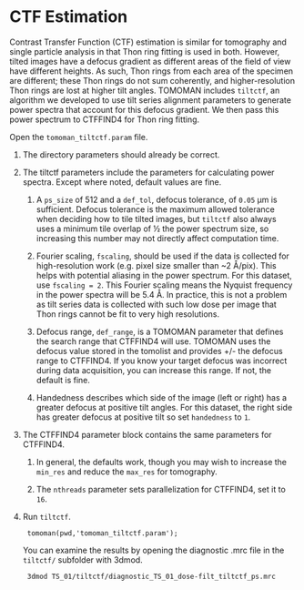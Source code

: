 # CTF Estimation

Contrast Transfer Function (CTF) estimation is similar for tomography and single particle analysis in that Thon ring fitting is used in both.
However, tilted images have a defocus gradient as different areas of the field of view have different heights.
As such, Thon rings from each area of the specimen are different; these Thon rings do not sum coherently, and higher-resolution Thon rings are lost at higher tilt angles.
TOMOMAN includes `tiltctf`, an algorithm we developed to use tilt series alignment parameters to generate power spectra that account for this defocus gradient.
We then pass this power spectrum to CTFFIND4 for Thon ring fitting.

Open the `tomoman_tiltctf.param` file.

1. The directory parameters should already be correct.

2. The tiltctf parameters include the parameters for calculating power spectra.
Except where noted, default values are fine.

    1. A `ps_size` of 512 and a `def_tol`, defocus tolerance, of `0.05` µm is sufficient.
    Defocus tolerance is the maximum allowed tolerance when deciding how to tile tilted images, but `tiltctf` also always uses a minimum tile overlap of ½ the power spectrum size, so increasing this number may not directly affect computation time.

    2. Fourier scaling, `fscaling`, should be used if the data is collected for high-resolution work (e.g. pixel size smaller than ~2 Å/pix).
    This helps with potential aliasing in the power spectrum.
    For this dataset, use `fscaling = 2`.
    This Fourier scaling means the Nyquist frequency in the power spectra will be 5.4 Å.
    In practice, this is not a problem as tilt series data is collected with such low dose per image that Thon rings cannot be fit to very high resolutions.

    3. Defocus range, `def_range`, is a TOMOMAN parameter that defines the search range that CTFFIND4 will use.
    TOMOMAN uses the defocus value stored in the tomolist and provides +/- the defocus range to CTFFIND4.
    If you know your target defocus was incorrect during data acquisition, you can increase this range.
    If not, the default is fine.

    4. Handedness describes which side of the image (left or right) has a greater defocus at positive tilt angles.
    For this dataset, the right side has greater defocus at positive tilt so set `handedness` to `1`.

3. The CTFFIND4 parameter block contains the same parameters for CTFFIND4.

    1. In general, the defaults work, though you may wish to increase the `min_res` and reduce the `max_res` for tomography.

    2. The `nthreads` parameter sets parallelization for CTFFIND4, set it to `16`.

4. Run `tiltctf`.

        tomoman(pwd,'tomoman_tiltctf.param');

   You can examine the results by opening the diagnostic .mrc file in the `tiltctf/` subfolder with 3dmod.

        3dmod TS_01/tiltctf/diagnostic_TS_01_dose-filt_tiltctf_ps.mrc
